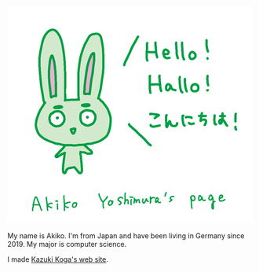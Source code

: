 <img src = "https://raw.githubusercontent.com/akikokakiko/akikokakiko/main/hello.png">

My name is Akiko. I'm from Japan and have been living in Germany since 2019. My major is computer science.

I made <a href = "https://kazukikoga.com" taeget = "sama">Kazuki Koga's web site</a>.

<!--
**akikokakiko/akikokakiko** is a ✨ _special_ ✨ repository because its `README.md` (this file) appears on your GitHub profile.

Here are some ideas to get you started:

- 🔭 I’m currently working on ...
- 🌱 I’m currently learning ...
- 👯 I’m looking to collaborate on ...
- 🤔 I’m looking for help with ...
- 💬 Ask me about ...
- 📫 How to reach me: ...
- 😄 Pronouns: ...
- ⚡ Fun fact: ...
-->
